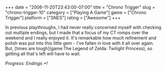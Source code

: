+++
date = "2006-11-20T23:43:00-07:00"
title = "Chrono Trigger"
slug = "chrono-trigger-10"
category = ["Playing A Game"]
game = ["Chrono Trigger"]
platform = ["SNES"]
rating = ["Awesome"]
+++

In previous playthroughs, I had never really concerned myself with checking out multiple endings, but I made that a focus of my CT romps over the weekend and I really enjoyed it.  It's remarkable how much refinement and polish was put into this little gem - I've fallen in love with it all over again.  But, [times are tough](game:The Legend of Zelda: Twilight Princess), so getting all that's left will have to wait.

<i>Progress: Endings +!</i>